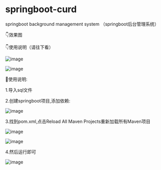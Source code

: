 # springboot-curd
springboot background management system
（springboot后台管理系统）

👇效果图

👇使用说明（请往下看）

![image](https://user-images.githubusercontent.com/72512608/221348671-6105761b-1633-4f8c-9674-090520a1df6e.png)

![image](https://user-images.githubusercontent.com/72512608/221348694-16827b23-be70-4ebb-9d6d-c82d7d4ebf2a.png)


🌱使用说明:

1.导入sql文件

2.创建springboot项目,添加依赖:

![image](https://user-images.githubusercontent.com/72512608/221345090-2f50c457-e20d-44f4-a95a-1ed107ca9679.png)

3.找到pom.xml,点击Reload All Maven Projects重新加载所有Maven项目

![image](https://user-images.githubusercontent.com/72512608/221345113-eceaae0d-88f4-4812-bce5-c3a9e9856239.png)

![image](https://user-images.githubusercontent.com/72512608/221345122-7976438a-b4d6-43b6-b006-e3ee17fc05c7.png)

4.然后运行即可

![image](https://user-images.githubusercontent.com/72512608/221345303-fd95828e-58a3-4b2c-a797-8d784778e2bd.png)



